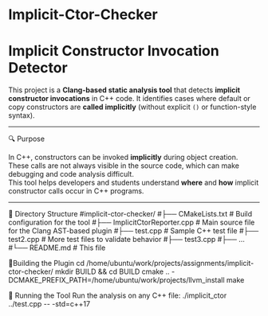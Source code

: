 # Implicit-Ctor-Checker
# Implicit Constructor Invocation Detector

This project is a **Clang-based static analysis tool** that detects **implicit constructor invocations** in C++ code. It identifies cases where default or copy constructors are **called implicitly** (without explicit `()` or function-style syntax).

---

🔍 Purpose

In C++, constructors can be invoked **implicitly** during object creation. These calls are not always visible in the source code, which can make debugging and code analysis difficult.  
This tool helps developers and students understand **where** and **how** implicit constructor calls occur in C++ programs.

---

📁 Directory Structure
#implicit-ctor-checker/
#├── CMakeLists.txt # Build configuration for the tool
#├── ImplicitCtorReporter.cpp # Main source file for the Clang AST-based plugin
#├── test.cpp # Sample C++ test file
#├── test2.cpp # More test files to validate behavior
#├── test3.cpp
#├── ...
#└── README.md # This file

🔧Building the Plugin
cd /home/ubuntu/work/projects/assignments/implicit-ctor-checker/
mkdir BUILD && cd BUILD
cmake .. -DCMAKE_PREFIX_PATH=/home/ubuntu/work/projects/llvm_install
make

🚀 Running the Tool
Run the analysis on any C++ file:
./implicit_ctor ../test.cpp -- -std=c++17

